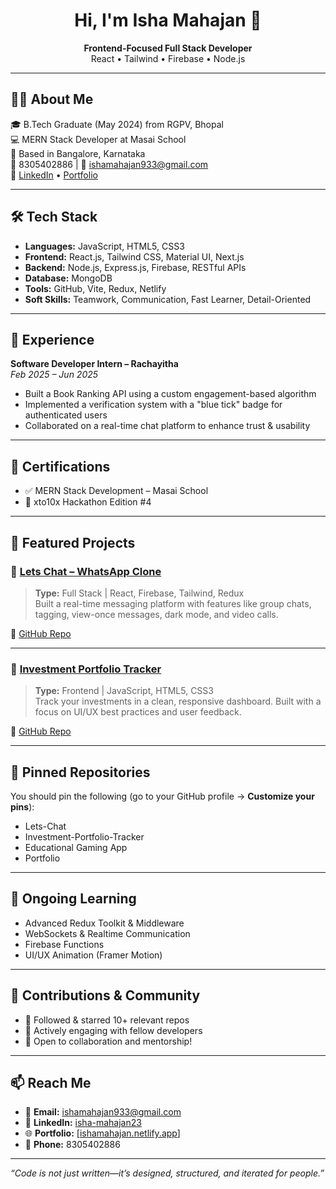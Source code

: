 <h1 align="center">Hi, I'm Isha Mahajan 👋</h1>

<p align="center">
  <b>Frontend-Focused Full Stack Developer</b><br/>
  React • Tailwind • Firebase • Node.js
</p>

---

## 🧑‍💻 About Me

🎓 B.Tech Graduate (May 2024) from RGPV, Bhopal  
💻 MERN Stack Developer at Masai School  
📍 Based in Bangalore, Karnataka  
📱 8305402886 | 📧 ishamahajan933@gmail.com  
🔗 [LinkedIn](https://linkedin.com/in/isha-mahajan23) • [Portfolio]((https://ishamahajan-portfolio.netlify.app/))

---

## 🛠️ Tech Stack

- **Languages:** JavaScript, HTML5, CSS3  
- **Frontend:** React.js, Tailwind CSS, Material UI, Next.js  
- **Backend:** Node.js, Express.js, Firebase, RESTful APIs
- **Database:** MongoDB
- **Tools:** GitHub, Vite, Redux, Netlify  
- **Soft Skills:** Teamwork, Communication, Fast Learner, Detail-Oriented

---

## 💼 Experience

**Software Developer Intern – Rachayitha**  
_Feb 2025 – Jun 2025_  
- Built a Book Ranking API using a custom engagement-based algorithm  
- Implemented a verification system with a "blue tick" badge for authenticated users  
- Collaborated on a real-time chat platform to enhance trust & usability

---

## 🧪 Certifications

- ✅ MERN Stack Development – Masai School  
- 🥇 xto10x Hackathon Edition #4 

---

## 🚀 Featured Projects

### 🔹 [Lets Chat – WhatsApp Clone](https://lets-chat-reactapp.netlify.app/)
> **Type:** Full Stack | React, Firebase, Tailwind, Redux  
> Built a real-time messaging platform with features like group chats, tagging, view-once messages, dark mode, and video calls.

🔗 [GitHub Repo](https://github.com/Ishamahajan23/Lets-Chat)

---

### 🔹 [Investment Portfolio Tracker](https://investatracker.netlify.app/)
> **Type:** Frontend | JavaScript, HTML5, CSS3  
> Track your investments in a clean, responsive dashboard. Built with a focus on UI/UX best practices and user feedback.

🔗 [GitHub Repo](https://github.com/Ishamahajan23/Investment-Portfolio-Tracker)

---

## 📌 Pinned Repositories

You should pin the following (go to your GitHub profile → **Customize your pins**):
- Lets-Chat
- Investment-Portfolio-Tracker
- Educational Gaming App
- Portfolio

---

## 🧠 Ongoing Learning

- Advanced Redux Toolkit & Middleware  
- WebSockets & Realtime Communication  
- Firebase Functions  
- UI/UX Animation (Framer Motion)

---

## 🌱 Contributions & Community

- 🔄 Followed & starred 10+ relevant repos  
- 🤝 Actively engaging with fellow developers  
- 💬 Open to collaboration and mentorship!

---

## 📫 Reach Me

- 📩 **Email:** ishamahajan933@gmail.com  
- 🔗 **LinkedIn:** [isha-mahajan23](https://linkedin.com/in/isha-mahajan23)  
- 🌐 **Portfolio:** [[ishamahajan.netlify.app](https://ishamahajan-portfolio.netlify.app/)] 
- 📱 **Phone:** 8305402886  

---

_“Code is not just written—it’s designed, structured, and iterated for people.”_


